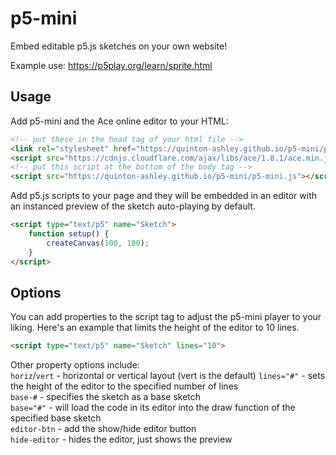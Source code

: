 # p5-mini

Embed editable p5.js sketches on your own website!

Example use: https://p5play.org/learn/sprite.html

## Usage

Add p5-mini and the Ace online editor to your HTML:

```html
<!-- put these in the head tag of your html file -->
<link rel="stylesheet" href="https://quinton-ashley.github.io/p5-mini/p5-mini.css" />
<script src="https://cdnjs.cloudflare.com/ajax/libs/ace/1.8.1/ace.min.js"></script>
<!-- put this script at the bottom of the body tag -->
<script src="https://quinton-ashley.github.io/p5-mini/p5-mini.js"></script>
```

Add p5.js scripts to your page and they will be embedded in an editor with an instanced preview of the sketch auto-playing by default.

```html
<script type="text/p5" name="Sketch">
	function setup() {
		createCanvas(100, 100);
	}
</script>
```

## Options

You can add properties to the script tag to adjust the p5-mini player to your liking. Here's an example that limits the height of the editor to 10 lines.

```html
<script type="text/p5" name="Sketch" lines="10">
```

Other property options include:  
`horiz`/`vert` - horizontal or vertical layout (vert is the default)
`lines="#"` - sets the height of the editor to the specified number of lines  
`base-#` - specifies the sketch as a base sketch  
`base="#"` - will load the code in its editor into the draw function of the specified base sketch  
`editor-btn` - add the show/hide editor button  
`hide-editor` - hides the editor, just shows the preview
